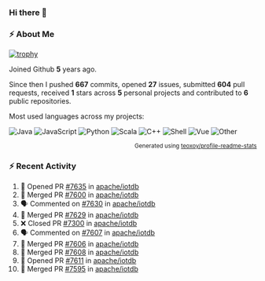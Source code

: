 ### Hi there 👋

### :zap: About Me

[![trophy](https://github-profile-trophy.vercel.app/?username=HTHou&theme=onedark)](https://github.com/ryo-ma/github-profile-trophy)
   
Joined Github **5** years ago.

Since then I pushed **667** commits, opened **27** issues, submitted **604** pull requests, received **1** stars across **5** personal projects and contributed to **6** public repositories.

Most used languages across my projects:

![Java](https://img.shields.io/static/v1?style=flat-square&label=%E2%A0%80&color=555&labelColor=%23b07219&message=Java%EF%B8%B194.4%25)
![JavaScript](https://img.shields.io/static/v1?style=flat-square&label=%E2%A0%80&color=555&labelColor=%23f1e05a&message=JavaScript%EF%B8%B11.4%25)
![Python](https://img.shields.io/static/v1?style=flat-square&label=%E2%A0%80&color=555&labelColor=%233572A5&message=Python%EF%B8%B10.7%25)
![Scala](https://img.shields.io/static/v1?style=flat-square&label=%E2%A0%80&color=555&labelColor=%23c22d40&message=Scala%EF%B8%B10.6%25)
![C++](https://img.shields.io/static/v1?style=flat-square&label=%E2%A0%80&color=555&labelColor=%23f34b7d&message=C%2B%2B%EF%B8%B10.6%25)
![Shell](https://img.shields.io/static/v1?style=flat-square&label=%E2%A0%80&color=555&labelColor=%2389e051&message=Shell%EF%B8%B10.4%25)
![Vue](https://img.shields.io/static/v1?style=flat-square&label=%E2%A0%80&color=555&labelColor=%2341b883&message=Vue%EF%B8%B10.3%25)
![Other](https://img.shields.io/static/v1?style=flat-square&label=%E2%A0%80&color=555&labelColor=%23ededed&message=Other%EF%B8%B11.2%25)

<p align="right"><sub>Generated using <a href="https://github.com/marketplace/actions/profile-readme-stats">teoxoy/profile-readme-stats</a></sub></p>


<!--![](https://github.com/HTHou/HTHou/blob/output/github-contribution-grid-snake.svg)-->

<!--![Haonan Hou's github stats](https://github-readme-stats.vercel.app/api?username=HTHou&count_private=true&show_icons=true&theme=onedark)-->

<!--![Haonan Hou's wakatime stats](https://github-readme-stats.vercel.app/api/wakatime?username=HTHou&layout=compact&theme=onedark)-->

<!--![Top Langs](https://github-readme-stats.vercel.app/api/top-langs/?username=HTHou&theme=onedark&layout=compact)-->

### :zap: Recent Activity
<!--START_SECTION:activity-->
1. 💪 Opened PR [#7635](https://github.com/apache/iotdb/pull/7635) in [apache/iotdb](https://github.com/apache/iotdb)
2. 🎉 Merged PR [#7600](https://github.com/apache/iotdb/pull/7600) in [apache/iotdb](https://github.com/apache/iotdb)
3. 🗣 Commented on [#7630](https://github.com/apache/iotdb/issues/7630) in [apache/iotdb](https://github.com/apache/iotdb)
4. 🎉 Merged PR [#7629](https://github.com/apache/iotdb/pull/7629) in [apache/iotdb](https://github.com/apache/iotdb)
5. ❌ Closed PR [#7300](https://github.com/apache/iotdb/pull/7300) in [apache/iotdb](https://github.com/apache/iotdb)
6. 🗣 Commented on [#7607](https://github.com/apache/iotdb/issues/7607) in [apache/iotdb](https://github.com/apache/iotdb)
7. 🎉 Merged PR [#7606](https://github.com/apache/iotdb/pull/7606) in [apache/iotdb](https://github.com/apache/iotdb)
8. 🎉 Merged PR [#7608](https://github.com/apache/iotdb/pull/7608) in [apache/iotdb](https://github.com/apache/iotdb)
9. 💪 Opened PR [#7611](https://github.com/apache/iotdb/pull/7611) in [apache/iotdb](https://github.com/apache/iotdb)
10. 🎉 Merged PR [#7595](https://github.com/apache/iotdb/pull/7595) in [apache/iotdb](https://github.com/apache/iotdb)
<!--END_SECTION:activity-->

<!--
**HTHou/HTHou** is a ✨ _special_ ✨ repository because its `README.md` (this file) appears on your GitHub profile.

Here are some ideas to get you started:

- 🔭 I’m currently working on ...
- 🌱 I’m currently learning ...
- 👯 I’m looking to collaborate on ...
- 🤔 I’m looking for help with ...
- 💬 Ask me about ...
- 📫 How to reach me: ...
- 😄 Pronouns: ...
- ⚡ Fun fact: ...
-->
